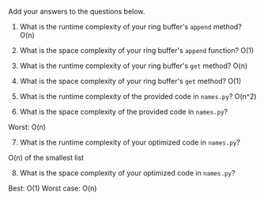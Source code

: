Add your answers to the questions below.

1. What is the runtime complexity of your ring buffer's `append` method?
O(n)

2. What is the space complexity of your ring buffer's `append` function?
O(1)

3. What is the runtime complexity of your ring buffer's `get` method?
O(n)

4. What is the space complexity of your ring buffer's `get` method?
O(1)

5. What is the runtime complexity of the provided code in `names.py`?
O(n^2)

6. What is the space complexity of the provided code in `names.py`?

Worst: O(n)

7. What is the runtime complexity of your optimized code in `names.py`?

O(n) of the smallest list

8. What is the space complexity of your optimized code in `names.py`?

Best: O(1) Worst case: O(n)